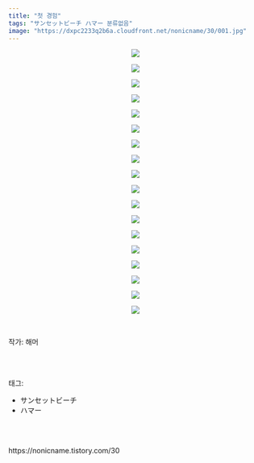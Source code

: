 ```yaml
---
title: "첫 경험"
tags: "サンセットビーチ ハマー 분류없음"
image: "https://dxpc2233q2b6a.cloudfront.net/nonicname/30/001.jpg"
---
```

<div class="article">
<div class="tt_article_useless_p_margin"><p style="text-align: center; clear: none; float: none;"><img src="{{ site.imgserver3 }}/nonicname/30/001.jpg"/></p><p style="text-align: center; clear: none; float: none;"><img src="{{ site.imgserver3 }}/nonicname/30/002.jpg"/></p><p style="text-align: center; clear: none; float: none;"><img src="{{ site.imgserver3 }}/nonicname/30/003.jpg"/></p><p style="text-align: center; clear: none; float: none;"><img src="{{ site.imgserver3 }}/nonicname/30/004.jpg"/></p><p style="text-align: center; clear: none; float: none;"><img src="{{ site.imgserver3 }}/nonicname/30/005.jpg"/></p><p style="text-align: center; clear: none; float: none;"><img src="{{ site.imgserver3 }}/nonicname/30/006.jpg"/></p><p style="text-align: center; clear: none; float: none;"><img src="{{ site.imgserver3 }}/nonicname/30/007.jpg"/></p><p style="text-align: center; clear: none; float: none;"><img src="{{ site.imgserver3 }}/nonicname/30/008.jpg"/></p><p style="text-align: center; clear: none; float: none;"><img src="{{ site.imgserver3 }}/nonicname/30/009.jpg"/></p><p style="text-align: center; clear: none; float: none;"><img src="{{ site.imgserver3 }}/nonicname/30/010.jpg"/></p><p style="text-align: center; clear: none; float: none;"><img src="{{ site.imgserver3 }}/nonicname/30/011.jpg"/></p><p style="text-align: center; clear: none; float: none;"><img src="{{ site.imgserver3 }}/nonicname/30/012.jpg"/></p><p style="text-align: center; clear: none; float: none;"><img src="{{ site.imgserver3 }}/nonicname/30/013.jpg"/></p><p style="text-align: center; clear: none; float: none;"><img src="{{ site.imgserver3 }}/nonicname/30/014.jpg"/></p><p style="text-align: center; clear: none; float: none;"><img src="{{ site.imgserver3 }}/nonicname/30/015.jpg"/></p><p style="text-align: center; clear: none; float: none;"><img src="{{ site.imgserver3 }}/nonicname/30/016.jpg"/></p><p style="text-align: center; clear: none; float: none;"><img src="{{ site.imgserver3 }}/nonicname/30/017.jpg"/></p><p style="text-align: center; clear: none; float: none;"><img src="{{ site.imgserver3 }}/nonicname/30/018.jpg"/></p><p><br/></p></div>
<p>작가: 해머</p><br/>
</div><br/>
<div class="tagTrail">
<p>태그: </p>
<ul>
<li>サンセットビーチ</li>
<li>ハマー</li>
</ul>
</div><br/>

<br/>
<p id="refer">https://nonicname.tistory.com/30</p>
<br/>

